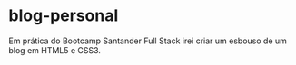 # blog-personal
Em prática do Bootcamp Santander Full Stack irei criar um esbouso de um blog em HTML5 e CSS3.
